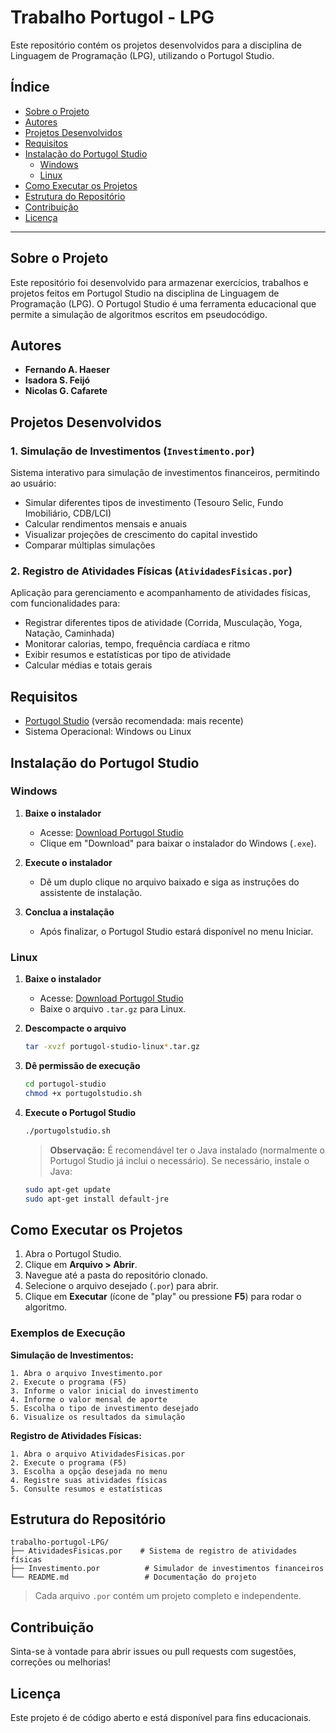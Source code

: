 # Trabalho Portugol - LPG

Este repositório contém os projetos desenvolvidos para a disciplina de Linguagem de Programação (LPG), utilizando o Portugol Studio.

## Índice

- [Sobre o Projeto](#sobre-o-projeto)
- [Autores](#autores)
- [Projetos Desenvolvidos](#projetos-desenvolvidos)
- [Requisitos](#requisitos)
- [Instalação do Portugol Studio](#instalação-do-portugol-studio)
  - [Windows](#windows)
  - [Linux](#linux)
- [Como Executar os Projetos](#como-executar-os-projetos)
- [Estrutura do Repositório](#estrutura-do-repositório)
- [Contribuição](#contribuição)
- [Licença](#licença)

---

## Sobre o Projeto

Este repositório foi desenvolvido para armazenar exercícios, trabalhos e projetos feitos em Portugol Studio na disciplina de Linguagem de Programação (LPG). O Portugol Studio é uma ferramenta educacional que permite a simulação de algoritmos escritos em pseudocódigo.

## Autores

- **Fernando A. Haeser**
- **Isadora S. Feijó**
- **Nicolas G. Cafarete**

## Projetos Desenvolvidos

### 1. Simulação de Investimentos (`Investimento.por`)
Sistema interativo para simulação de investimentos financeiros, permitindo ao usuário:
- Simular diferentes tipos de investimento (Tesouro Selic, Fundo Imobiliário, CDB/LCI)
- Calcular rendimentos mensais e anuais
- Visualizar projeções de crescimento do capital investido
- Comparar múltiplas simulações

### 2. Registro de Atividades Físicas (`AtividadesFisicas.por`)
Aplicação para gerenciamento e acompanhamento de atividades físicas, com funcionalidades para:
- Registrar diferentes tipos de atividade (Corrida, Musculação, Yoga, Natação, Caminhada)
- Monitorar calorias, tempo, frequência cardíaca e ritmo
- Exibir resumos e estatísticas por tipo de atividade
- Calcular médias e totais gerais

## Requisitos

- [Portugol Studio](https://portugolstudio.sourceforge.io/) (versão recomendada: mais recente)
- Sistema Operacional: Windows ou Linux

## Instalação do Portugol Studio

### Windows

1. **Baixe o instalador**
   - Acesse: [Download Portugol Studio](https://portugolstudio.sourceforge.io/)
   - Clique em "Download" para baixar o instalador do Windows (`.exe`).

2. **Execute o instalador**
   - Dê um duplo clique no arquivo baixado e siga as instruções do assistente de instalação.

3. **Conclua a instalação**
   - Após finalizar, o Portugol Studio estará disponível no menu Iniciar.

### Linux

1. **Baixe o instalador**
   - Acesse: [Download Portugol Studio](https://portugolstudio.sourceforge.io/)
   - Baixe o arquivo `.tar.gz` para Linux.

2. **Descompacte o arquivo**
   ```bash
   tar -xvzf portugol-studio-linux*.tar.gz
   ```

3. **Dê permissão de execução**
   ```bash
   cd portugol-studio
   chmod +x portugolstudio.sh
   ```

4. **Execute o Portugol Studio**
   ```bash
   ./portugolstudio.sh
   ```

   > **Observação:** É recomendável ter o Java instalado (normalmente o Portugol Studio já inclui o necessário). Se necessário, instale o Java:
   ```bash
   sudo apt-get update
   sudo apt-get install default-jre
   ```

## Como Executar os Projetos

1. Abra o Portugol Studio.
2. Clique em **Arquivo > Abrir**.
3. Navegue até a pasta do repositório clonado.
4. Selecione o arquivo desejado (`.por`) para abrir.
5. Clique em **Executar** (ícone de "play" ou pressione **F5**) para rodar o algoritmo.

### Exemplos de Execução

**Simulação de Investimentos:**
```
1. Abra o arquivo Investimento.por
2. Execute o programa (F5)
3. Informe o valor inicial do investimento
4. Informe o valor mensal de aporte
5. Escolha o tipo de investimento desejado
6. Visualize os resultados da simulação
```

**Registro de Atividades Físicas:**
```
1. Abra o arquivo AtividadesFisicas.por
2. Execute o programa (F5)
3. Escolha a opção desejada no menu
4. Registre suas atividades físicas
5. Consulte resumos e estatísticas
```

## Estrutura do Repositório

```
trabalho-portugol-LPG/
├── AtividadesFisicas.por    # Sistema de registro de atividades físicas
├── Investimento.por          # Simulador de investimentos financeiros
└── README.md                 # Documentação do projeto
```

> Cada arquivo `.por` contém um projeto completo e independente.

## Contribuição

Sinta-se à vontade para abrir issues ou pull requests com sugestões, correções ou melhorias!

## Licença

Este projeto é de código aberto e está disponível para fins educacionais.
